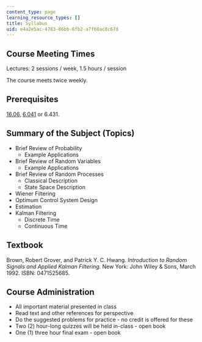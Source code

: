 ```yaml
---
content_type: page
learning_resource_types: []
title: Syllabus
uid: e4a2e5ac-4783-86bb-6fb2-a7f60ac8c67d
---
```


Course Meeting Times
--------------------

Lectures: 2 sessions / week, 1.5 hours / session

The course meets twice weekly.

Prerequisites
-------------

[16.06](/courses/16-06-principles-of-automatic-control-fall-2012), [6.041](/courses/6-041-probabilistic-systems-analysis-and-applied-probability-spring-2006) or 6.431.

Summary of the Subject (Topics)
-------------------------------

*   Brief Review of Probability
    *   Example Applications
*   Brief Review of Random Variables
    *   Example Applications
*   Brief Review of Random Processes
    *   Classical Description
    *   State Space Description
*   Wiener Filtering
*   Optimum Control System Design
*   Estimation
*   Kalman Filtering
    *   Discrete Time
    *   Continuous Time

Textbook
--------

Brown, Robert Grover, and Patrick Y. C. Hwang. _Introduction to Random Signals and Applied Kalman Filtering._ New York: John Wiley & Sons, March 1992. ISBN: 0471525685.

Course Administration
---------------------

*   All important material presented in class
*   Read text and other references for perspective
*   Do the suggested problems for practice - no credit is offered for these
*   Two (2) hour-long quizzes will be held in-class - open book
*   One (1) three hour final exam - open book